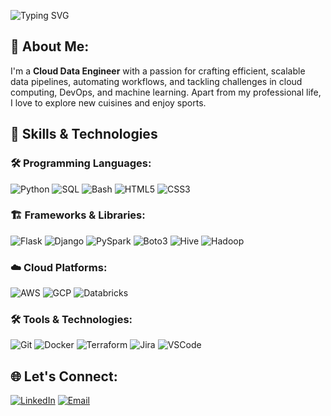 ![Typing SVG](https://readme-typing-svg.demolab.com?font=Fira+Code&weight=600&size=28&pause=1000&color=F70000&center=true&vCenter=true&width=750&lines=👋+Hi+there!+I'm+Srikar+Reddy+Mandli;💻+Cloud+Data+Engineer+%7C+Tech+Enthusiast;🌱+Learning+New+Technologies+Everyday;🚀+AWS+%7C+Python+%7C+Automation+Lover;🌐+Welcome+to+my+GitHub+Profile!)


## 📝 About Me:
I'm a **Cloud Data Engineer** with a passion for crafting efficient, scalable data pipelines, automating workflows, and tackling challenges in cloud computing, DevOps, and machine learning. Apart from my professional life, I love to explore new cuisines and enjoy sports.

## 🚀 Skills & Technologies

### 🛠 Programming Languages:
![Python](https://img.shields.io/badge/-Python-3776AB?logo=python&logoColor=white)
![SQL](https://img.shields.io/badge/-SQL-336791?logo=postgresql&logoColor=white)
![Bash](https://img.shields.io/badge/-Bash-4EAA25?logo=gnubash&logoColor=white)
![HTML5](https://img.shields.io/badge/-HTML5-E34F26?logo=html5&logoColor=white)
![CSS3](https://img.shields.io/badge/-CSS3-1572B6?logo=css3)

### 🏗️ Frameworks & Libraries:
![Flask](https://img.shields.io/badge/-Flask-000000?logo=flask&logoColor=white)
![Django](https://img.shields.io/badge/-Django-092E20?logo=django&logoColor=white)
![PySpark](https://img.shields.io/badge/-PySpark-E25A1C?logo=apachespark&logoColor=white)
![Boto3](https://img.shields.io/badge/-Boto3-232F3E?logo=amazonaws&logoColor=white)
![Hive](https://img.shields.io/badge/-Hive-FDEE21?logo=apachehive&logoColor=white)
![Hadoop](https://img.shields.io/badge/-Hadoop-66CCFF?logo=apachehadoop&logoColor=white)

### ☁️ Cloud Platforms:
![AWS](https://img.shields.io/badge/-AWS-232F3E?logo=amazonaws&logoColor=white)
![GCP](https://img.shields.io/badge/-GCP-4285F4?logo=googlecloud&logoColor=white)
![Databricks](https://img.shields.io/badge/-Databricks-FF3621?logo=databricks&logoColor=white)

### 🛠 Tools & Technologies:
![Git](https://img.shields.io/badge/-Git-F05032?logo=git&logoColor=white)
![Docker](https://img.shields.io/badge/-Docker-2496ED?logo=docker&logoColor=white)
![Terraform](https://img.shields.io/badge/-Terraform-623CE4?logo=terraform&logoColor=white)
![Jira](https://img.shields.io/badge/-Jira-0052CC?logo=jira&logoColor=white)
![VSCode](https://img.shields.io/badge/-VSCode-007ACC?logo=visual-studio-code&logoColor=white)


## 🌐 Let's Connect:
[![LinkedIn](https://img.shields.io/badge/-LinkedIn-0077B5?logo=linkedin&logoColor=white)](https://www.linkedin.com/in/mandlisrikar/)
[![Email](https://img.shields.io/badge/-Email-D14836?logo=gmail&logoColor=white)](mailto:mandli.srikar95@gmail.com)
